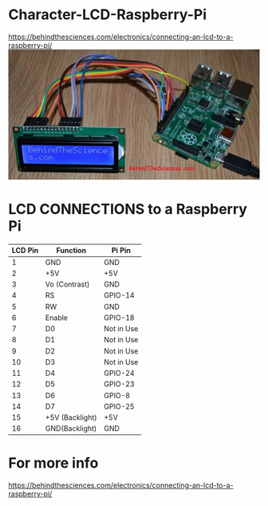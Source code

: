# Character-LCD-Raspberry-Pi
https://behindthesciences.com/electronics/connecting-an-lcd-to-a-raspberry-pi/
![LCD_PI](https://github.com/BehindTheSciences/Character-LCD-Raspberry-Pi/blob/master/Raspberry-Pi-connections-to-LCD.jpg)
# LCD CONNECTIONS to a Raspberry Pi

|LCD Pin|	Function |	Pi Pin |
|------|------|------|
|1|	GND|	GND|
|2|	+5V	|+5V|
|3|	Vo (Contrast)|	GND|
|4|	RS	|GPIO-14|
|5|	RW	|GND|
|6|	Enable|	GPIO-18|
|7|	D0	|Not in Use|
|8|	D1	|Not in Use|
|9|	D2	|Not in Use|
|10|	D3|	Not in Use|
|11	|D4	|GPIO-24|
|12	|D5	|GPIO-23|
|13|	D6|	GPIO-8|
|14	|D7	|GPIO-25|
|15|	+5V (Backlight)|	+5V|
|16	|GND(Backlight)|	GND|

# For more info
https://behindthesciences.com/electronics/connecting-an-lcd-to-a-raspberry-pi/
